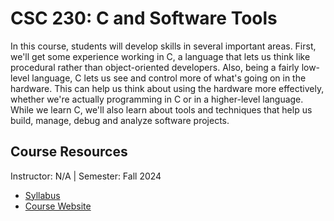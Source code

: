 # CSC 230: 	C and Software Tools
In this course, students will develop skills in several important areas. First, we'll get some experience working in C, a language that lets us think like procedural rather than object-oriented developers. Also, being a fairly low-level language, C lets us see and control more of what's going on in the hardware. This can help us think about using the hardware more effectively, whether we're actually programming in C or in a higher-level language. While we learn C, we'll also learn about tools and techniques that help us build, manage, debug and analyze software projects.

## Course Resources
Instructor: N/A | Semester: Fall 2024
* [Syllabus]()
* [Course Website](https://www.csc.ncsu.edu/courses/outcomes.php?uniq_id=17500048)
